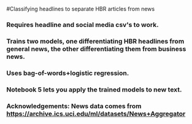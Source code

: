 #Classifying headlines to separate HBR articles from news

### Requires headline and social media csv's to work.

### Trains two models, one differentiating HBR headlines from general news, the other differentiating them from business news.

### Uses bag-of-words+logistic regression. 

### Notebook 5 lets you apply the trained models to new text.

### Acknowledgements: News data comes from https://archive.ics.uci.edu/ml/datasets/News+Aggregator
